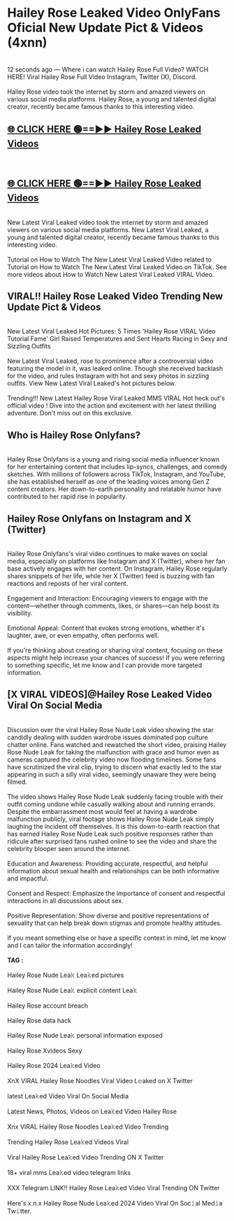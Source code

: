 # Hailey Rose Leaked Video OnlyFans Oficial New Update Pict & Videos (4xnn)
<br>
12 seconds ago — Where i can watch Hailey Rose Full Video? WATCH HERE! Viral Hailey Rose Full Video Instagram, Twitter (X), Discord.
<br><br>
Hailey Rose video took the internet by storm and amazed viewers on various social media platforms. Hailey Rose, a young and talented digital creator, recently became famous thanks to this interesting video.
<br>
<h2><a href="https://play.trustnlinepharmacy.us?title=Hailey_Rose">🌐 CLICK HERE 🟢==►► Hailey Rose Leaked Videos</a></h2>
<br>
<h2><a href="https://play.trustnlinepharmacy.us?title=Hailey_Rose">🌐 CLICK HERE 🟢==►► Hailey Rose Leaked Videos</a></h2>
<br>
New Latest Viral Leaked video took the internet by storm and amazed viewers on various social media platforms. New Latest Viral Leaked, a young and talented digital creator, recently became famous thanks to this interesting video.
<br><br>
Tutorial on How to Watch The New Latest Viral Leaked Video related to Tutorial on How to Watch The New Latest Viral Leaked Video on TikTok. See more videos about How to Watch New Latest Viral Leaked VIRAL Video.
<br>
<h2>VIRAL!! Hailey Rose Leaked Video Trending New Update Pict & Videos</h2>
<br>
New Latest Viral Leaked Hot Pictures: 5 Times 'Hailey Rose VIRAL Video Tutorial Fame' Girl Raised Temperatures and Sent Hearts Racing in Sexy and Sizzling Outfits
<br><br>
New Latest Viral Leaked, rose to prominence after a controversial video featuring the model in it, was leaked online. Though she received backlash for the video, and rules Instagram with hot and sexy photos in sizzling outfits. View New Latest Viral Leaked's hot pictures below.
<br><br>
Trending!!! New Latest Hailey Rose Viral Leaked MMS VIRAL Hot heck out's official video ! Dive into the action and excitement with her latest thrilling adventure. Don't miss out on this exclusive.
<br>
<h2>Who is Hailey Rose Onlyfans?</h2>
<br>
Hailey Rose Onlyfans is a young and rising social media influencer known for her entertaining content that includes lip-syncs, challenges, and comedy sketches. With millions of followers across TikTok, Instagram, and YouTube, she has established herself as one of the leading voices among Gen Z content creators. Her down-to-earth personality and relatable humor have contributed to her rapid rise in popularity.
<br>
<h2>Hailey Rose Onlyfans on Instagram and X (Twitter)</h2>
<br>
Hailey Rose Onlyfans's viral video continues to make waves on social media, especially on platforms like Instagram and X (Twitter), where her fan base actively engages with her content. On Instagram, Hailey Rose regularly shares snippets of her life, while her X (Twitter) feed is buzzing with fan reactions and reposts of her viral content.
<br><br>
Engagement and Interaction: Encouraging viewers to engage with the content—whether through comments, likes, or shares—can help boost its visibility.
<br><br>
Emotional Appeal: Content that evokes strong emotions, whether it's laughter, awe, or even empathy, often performs well.
<br><br>
If you're thinking about creating or sharing viral content, focusing on these aspects might help increase your chances of success! If you were referring to something specific, let me know and I can provide more targeted information.
<br>
<h2>[X VIRAL VIDEOS]@Hailey Rose Leaked Video Viral On Social Media</h2>
<br>
Discussion over the viral Hailey Rose Nude Leak video showing the star candidly dealing with sudden wardrobe issues dominated pop culture chatter online. Fans watched and rewatched the short video, praising Hailey Rose Nude Leak for taking the malfunction with grace and humor even as cameras captured the celebrity video now flooding timelines. Some fans have scrutinized the viral clip, trying to discern what exactly led to the star appearing in such a silly viral video, seemingly unaware they were being filmed.
<br><br>
The video shows Hailey Rose Nude Leak suddenly facing trouble with their outfit coming undone while casually walking about and running errands. Despite the embarrassment most would feel at having a wardrobe malfunction publicly, viral footage shows Hailey Rose Nude Leak simply laughing the incident off themselves. It is this down-to-earth reaction that has earned Hailey Rose Nude Leak such positive responses rather than ridicule after surprised fans rushed online to see the video and share the celebrity blooper seen around the internet.
<br><br>
Education and Awareness: Providing accurate, respectful, and helpful information about sexual health and relationships can be both informative and impactful.
<br><br>
Consent and Respect: Emphasize the importance of consent and respectful interactions in all discussions about sex.
<br><br>
Positive Representation: Show diverse and positive representations of sexuality that can help break down stigmas and promote healthy attitudes.
<br><br>
If you meant something else or have a specific context in mind, let me know and I can tailor the information accordingly!
<br><br>
<strong>TAG :</strong>
<br><br>
Hailey Rose Nude Lea𝚔 Lea𝚔ed pictures
<br><br>
Hailey Rose Nude Lea𝚔 explicit content Lea𝚔
<br><br>
Hailey Rose account breach
<br><br>
Hailey Rose data hack
<br><br>
Hailey Rose Nude Lea𝚔 personal information exposed
<br><br>
Hailey Rose Xvideos Sexy
<br><br>
Hailey Rose 2024 Lea𝚔ed Video
<br><br>
XnX VIRAL Hailey Rose Noodles Viral Video L𝚎aked on X Twitter
<br><br>
latest Lea𝚔ed Video Viral On Social Media
<br><br>
Latest News, Photos, Videos on Lea𝚔ed Video Hailey Rose
<br><br>
Xnx VIRAL Hailey Rose Noodles Lea𝚔ed Video Trending
<br><br>
Trending Hailey Rose Lea𝚔ed Videos Viral
<br><br>
Viral Hailey Rose Lea𝚔ed Video Trending ON X Twitter
<br><br>
18+ viral mms Lea𝚔ed video telegram links
<br><br>
XXX Telegram LINK!! Hailey Rose Lea𝚔ed Video Viral Trending ON Twitter
<br><br>
Here's x.n.x Hailey Rose Nude Lea𝚔ed 2024 Video Viral On Soc𝚒al Med𝚒a Tw𝚒tter.
